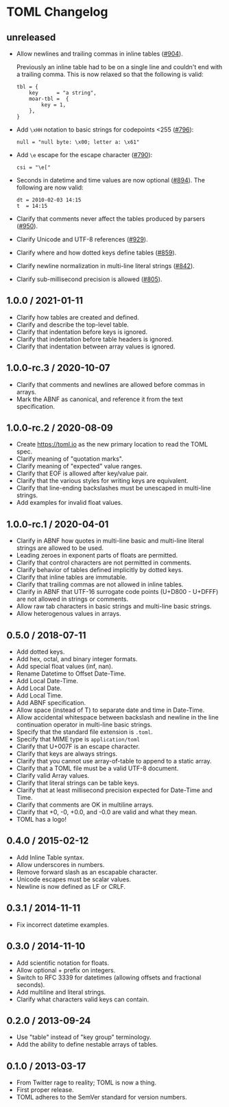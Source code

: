 # TOML Changelog

## unreleased

- Allow newlines and trailing commas in inline tables ([#904]).

  Previously an inline table had to be on a single line and couldn't end with a
  trailing comma. This is now relaxed so that the following is valid:

      tbl = {
          key      = "a string",
          moar-tbl =  {
              key = 1,
          },
      }

- Add `\xHH` notation to basic strings for codepoints <255 ([#796]):

      null = "null byte: \x00; letter a: \x61"

- Add `\e` escape for the escape character ([#790]):

      csi = "\e["

- Seconds in datetime and time values are now optional ([#894]). The following
  are now valid:

      dt = 2010-02-03 14:15
      t  = 14:15

- Clarify that comments never affect the tables produced by parsers ([#950]).

- Clarify Unicode and UTF-8 references ([#929]).

- Clarify where and how dotted keys define tables ([#859]).

- Clarify newline normalization in multi-line literal strings ([#842]).

- Clarify sub-millisecond precision is allowed ([#805]).

[#790]: https://github.com/toml-lang/toml/pull/790
[#796]: https://github.com/toml-lang/toml/pull/796
[#805]: https://github.com/toml-lang/toml/pull/805
[#842]: https://github.com/toml-lang/toml/pull/842
[#859]: https://github.com/toml-lang/toml/pull/859
[#894]: https://github.com/toml-lang/toml/pull/894
[#904]: https://github.com/toml-lang/toml/pull/904
[#929]: https://github.com/toml-lang/toml/pull/929
[#950]: https://github.com/toml-lang/toml/pull/950

## 1.0.0 / 2021-01-11

- Clarify how tables are created and defined.
- Clarify and describe the top-level table.
- Clarify that indentation before keys is ignored.
- Clarify that indentation before table headers is ignored.
- Clarify that indentation between array values is ignored.

## 1.0.0-rc.3 / 2020-10-07

- Clarify that comments and newlines are allowed before commas in arrays.
- Mark the ABNF as canonical, and reference it from the text specification.

## 1.0.0-rc.2 / 2020-08-09

- Create https://toml.io as the new primary location to read the TOML spec.
- Clarify meaning of "quotation marks".
- Clarify meaning of "expected" value ranges.
- Clarify that EOF is allowed after key/value pair.
- Clarify that the various styles for writing keys are equivalent.
- Clarify that line-ending backslashes must be unescaped in multi-line strings.
- Add examples for invalid float values.

## 1.0.0-rc.1 / 2020-04-01

- Clarify in ABNF how quotes in multi-line basic and multi-line literal strings
  are allowed to be used.
- Leading zeroes in exponent parts of floats are permitted.
- Clarify that control characters are not permitted in comments.
- Clarify behavior of tables defined implicitly by dotted keys.
- Clarify that inline tables are immutable.
- Clarify that trailing commas are not allowed in inline tables.
- Clarify in ABNF that UTF-16 surrogate code points (U+D800 - U+DFFF) are not
  allowed in strings or comments.
- Allow raw tab characters in basic strings and multi-line basic strings.
- Allow heterogenous values in arrays.

## 0.5.0 / 2018-07-11

- Add dotted keys.
- Add hex, octal, and binary integer formats.
- Add special float values (inf, nan).
- Rename Datetime to Offset Date-Time.
- Add Local Date-Time.
- Add Local Date.
- Add Local Time.
- Add ABNF specification.
- Allow space (instead of T) to separate date and time in Date-Time.
- Allow accidental whitespace between backslash and newline in the line
  continuation operator in multi-line basic strings.
- Specify that the standard file extension is `.toml`.
- Specify that MIME type is `application/toml`
- Clarify that U+007F is an escape character.
- Clarify that keys are always strings.
- Clarify that you cannot use array-of-table to append to a static array.
- Clarify that a TOML file must be a valid UTF-8 document.
- Clarify valid Array values.
- Clarify that literal strings can be table keys.
- Clarify that at least millisecond precision expected for Date-Time and Time.
- Clarify that comments are OK in multiline arrays.
- Clarify that +0, -0, +0.0, and -0.0 are valid and what they mean.
- TOML has a logo!

## 0.4.0 / 2015-02-12

- Add Inline Table syntax.
- Allow underscores in numbers.
- Remove forward slash as an escapable character.
- Unicode escapes must be scalar values.
- Newline is now defined as LF or CRLF.

## 0.3.1 / 2014-11-11

- Fix incorrect datetime examples.

## 0.3.0 / 2014-11-10

- Add scientific notation for floats.
- Allow optional + prefix on integers.
- Switch to RFC 3339 for datetimes (allowing offsets and fractional seconds).
- Add multiline and literal strings.
- Clarify what characters valid keys can contain.

## 0.2.0 / 2013-09-24

- Use "table" instead of "key group" terminology.
- Add the ability to define nestable arrays of tables.

## 0.1.0 / 2013-03-17

- From Twitter rage to reality; TOML is now a thing.
- First proper release.
- TOML adheres to the SemVer standard for version numbers.
